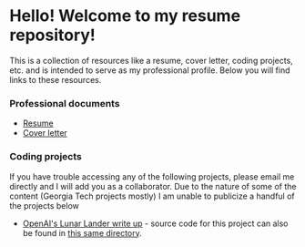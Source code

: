 # Hello! Welcome to my resume repository!

This is a collection of resources like a resume, cover letter, coding projects, etc. and is intended to serve as my professional profile. Below you will find links to these resources.

### Professional documents

- [Resume](./RESUME.md)
- [Cover letter](COVER_LETTER.md)

### Coding projects

If you have trouble accessing any of the following projects, please email me directly and I will add you as a collaborator. Due to the nature of some of the content (Georgia Tech projects mostly) I am unable to publicize a handful of the projects below
- [OpenAI's Lunar Lander write up](https://github.com/JeremyCraigMartinez/RL-CS7642/blob/master/p2/main.pdf) - source code for this project can also be found in [this same directory](https://github.com/JeremyCraigMartinez/RL-CS7642/tree/master/p2).
